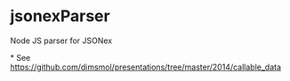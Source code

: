 jsonexParser
============

Node JS parser for JSONex

\* See https://github.com/dimsmol/presentations/tree/master/2014/callable_data